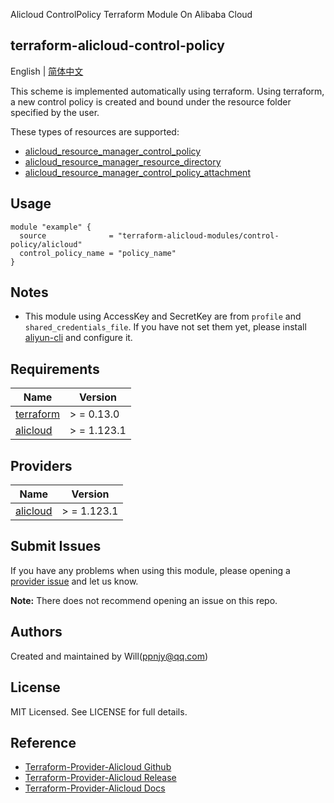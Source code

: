 Alicloud ControlPolicy Terraform Module On Alibaba Cloud

terraform-alicloud-control-policy
---

English | [简体中文](README-CN.md)

This scheme is implemented automatically using terraform. Using terraform, a new control policy is created and bound
under the resource folder specified by the user.

These types of resources are supported:

* [alicloud_resource_manager_control_policy](https://registry.terraform.io/providers/aliyun/alicloud/latest/docs/resources/resource_manager_control_policy)
* [alicloud_resource_manager_resource_directory](https://registry.terraform.io/providers/aliyun/alicloud/latest/docs/resources/resource_manager_resource_directory)
* [alicloud_resource_manager_control_policy_attachment](https://registry.terraform.io/providers/aliyun/alicloud/latest/docs/resources/resource_manager_control_policy_attachment)

## Usage

```hcl
module "example" {
  source              = "terraform-alicloud-modules/control-policy/alicloud"
  control_policy_name = "policy_name"
}
```

## Notes

* This module using AccessKey and SecretKey are from `profile` and `shared_credentials_file`. If you have not set them
  yet, please install [aliyun-cli](https://github.com/aliyun/aliyun-cli#installation) and configure it.

## Requirements

| Name | Version |
|------|---------|
| <a name="requirement_terraform"></a> [terraform](#requirement\_terraform) | > = 0.13.0 |
| <a name="requirement_alicloud"></a> [alicloud](#requirement\_alicloud) | > = 1.123.1 |

## Providers

| Name | Version |
|------|---------|
| <a name="provider_alicloud"></a> [alicloud](#provider\_alicloud) | > = 1.123.1 |

## Submit Issues

If you have any problems when using this module, please opening
a [provider issue](https://github.com/aliyun/terraform-provider-alicloud/issues/new) and let us know.

**Note:** There does not recommend opening an issue on this repo.

## Authors

Created and maintained by Will(ppnjy@qq.com)

## License

MIT Licensed. See LICENSE for full details.

## Reference

* [Terraform-Provider-Alicloud Github](https://github.com/aliyun/terraform-provider-alicloud)
* [Terraform-Provider-Alicloud Release](https://releases.hashicorp.com/terraform-provider-alicloud/)
* [Terraform-Provider-Alicloud Docs](https://registry.terraform.io/providers/aliyun/alicloud/latest/docs)
